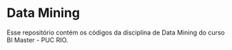 # Data Mining

Esse repositório contém os códigos da disciplina de Data Mining do curso BI Master - PUC RIO.
